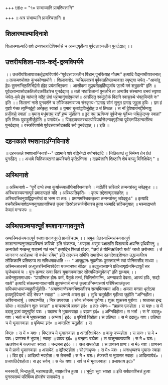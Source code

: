 +++
title = "१० सम्भाव्यानि प्रायश्चित्तानि"

+++
॥ अत्र संभाव्यानि प्रायश्चित्तानि ॥
## शिलास्थाल्यादिनाशे
शिलास्थाल्यादिनाशे द्रव्यवस्त्रादिविपर्यासे च अन्यद्गृहीत्वा पूर्वदत्ताञ्जलीन पुनर्दद्यात् ।।
## उत्तरीयशिला-पात्र-कर्तृ-द्रव्यविपर्यये
।। उत्तरीयशिलापात्रकर्तृद्रव्यविपर्यये-“पूर्वदत्ताञ्जलीन पिंडान् पुनरित्याह गौतमः" इत्यादि वैद्यनाथीयवचनात् ॥ तत्कमश्चोक्तः कुंभकोणप्रयोगे । शिलानाशेऽ. न्यच्छिलात्रयं पूर्ववत्प्रतिष्ठाप्यावाह्य स्पृष्ट्वा जपेत् -"आया॑तु दे॒वः सु॒मना॑भिरू॒तिभि॑र्य॒मो ह॑वे॒ह प्रय॑ताभिर॒क्ता । आसी॑दता सुप्र॒यते॑हब॒र्हिष्यूर्जा॑य जा॒त्यै मम॑ शत्रु॒हत्यै॑” इति ॥ पूर्वदत्तान्यासोदकतिलोदकपिंडांश्च पुनर्दद्यात् ॥ ततो नष्टशिलानां पुनर्लाभे ता अप्यत्रैव संस्थाप्य उभयं स्पृश्वा जपेत्-य॒मे इ॑व॒ यत॑माने॒ यदैतं॒ प्रंवा॑ भर॒न्मानु॑षादेव॒यन्तः॑॥ आसी॑दत॒ स्वमु॑लो॒कं विदा॑ने स्वास॒स्थे भ॑वत॒मिन्द॑वे नः" इति ।। शिलानां नाशे पुनदर्शने च लौकिकानावाज्य संस्कृत्य-“य॒माय॒ सोम॑ सुनुत य॒माय॒ जुहुता ह॒विः । य॒म ह॑ य॒ज्ञो ग॑च्छ त्य॒ग्निदू॑तो॒ अरं॑कृतः॒ स्वाहा॑ ॥ य॒माय॑ घृ॒तव॑द्धविर्जु॒होत॒ प्र च॑ तिष्ठत । स नो॑ दे॒वेष्वाय॑मद्दी॒र्घमायुः॒ प्रजी॒वसे॒ स्वाहा॑ ॥ य॒माय॒ मधु॑मत्तम॒ राज्ञे॑ ह॒व्यं जु॑होतन ॥ इ॒दं नम॒ ऋषिभ्यः॑ पूर्व॒जेभ्यः॒ पूर्वे॑भ्यः पथि॒कृद्भ्यः॒ स्वाहा॑” इति तिस्रः युवाहुतीर्जुहोति ॥ यमायेदं० ॥ पिंडद्रव्यचरुस्थाल्योविपर्यासेऽन्यद्गृहीत्वा पूर्वदत्तपिंडान्वलींश्च पुनर्दद्यात् ॥ वस्त्रविपर्यासे पूर्वदत्तवासोदकादि सर्व पुनर्दद्यात् ।। इति ॥
## दहनकाले श्मशानाऽग्निविनाशे
॥ दहनकाले श्मशानाग्निनाशे--" दह्यमाने शवे वह्निर्नष्टो वर्षाभवेद्यदि । चितिकाष्ठं तु निर्मथ्य तेन प्रेतं पुनर्दहेत् ।। अभावे चितिकाष्टानां प्रायश्चित्ते कृतेऽग्निना । दाहयेत्तानि शिष्टानि शेषं वाप्सु विनिक्षिपेत् ” ॥
## अस्थिनाशे
॥ अस्थिनाशे – “पूर्णे दग्धे तथा कुर्याज्ज्वालौघेनास्थिनाशने । नदीतीरे सरितारे तन्मन्त्रांस्तु जपेइबुधः ।। अस्थिसञ्चयनात्पूर्व प्रमादापहृतं यदि । अस्थिप्रतिकृति- । कृत्य तद्देशान्मृदमाहरेत् ॥ अस्थिवच्चिनुयाद्विद्वान्लोष्ठं वा भस्म वा ततः । प्रमाणमस्थिवत्कृत्वा तन्मन्त्रांस्तु जपेद्बुधः" ॥ इत्यादि वचनैरस्थिनाशेऽग्न्यनुगतप्रायश्चित्तं कृत्वा तिस्रोऽवसर्जनीयाश्च हुत्वा भस्मादि सञ्चिनुयात् ॥ भस्माद्यभावे केवलं मन्त्रजपः ॥
## अस्थिसञ्चयात्पूर्वं श्मशानाग्नावनुगते
अथास्थिसंचयनात्पूर्व श्मशानानावनुगते प्रायश्चित्तम् ।। अमुक प्रेतस्यास्थिसंचयनात्पूर्व श्मशानाम्न्यनुगतप्रायश्चित्तं करिष्ये' इति संकल्प्य, “अपहता असुरा रक्षाशसि पिशाचाये क्षयन्ति पृथिवीमनु ॥ अन्यत्रेतो गच्छन्तु यत्रास्यं गतं मनः" इत्यद्भि श्चितां प्रोक्ष्य, “अयं ते योनिऋत्वियो यतो' जातो अरोचथाः । तं जाननग्न आरोहाथा नो वर्धया रयिम्" इति तद्भस्म समिधि समारोप्य दहनदेशाद्दक्षिणतः उद्धत्यावीक्ष्य लौकिकानिं प्रतिष्ठाप्य ता समिधमादधाति --- " आजुह्वानः सुप्रतीकः पुरस्तादग्ने स्वां योनिमासीद साध्या । अस्मिन्त्सधस्थे अध्युत्तरस्मिन्विश्वेदेवा यजमानश्च सीदत ॥ उद्बुध्यस्वाग्ने प्रतिजागृह्येनमिन्टापूर्ते सर सृजेथामयं च । पुनः कृण्वर स्त्वा पितरं युवानमन्वातार सीत्त्वयितन्तुमेतम्” इति द्वाभ्याम् ।। अथैनमुपसमाधाय- “प्रायश्चित्त होमः कर्म, पैतृकं तन्त्रं, चित्तिर्नामाग्निः, अग्न्यादयो देवताः, आज्यं हविः, सद्यो यक्ष्ये" इत्यादि संकल्प्यान्वाधानावि झुक्संमार्ज नान्तं कृत्वाऽग्निमपसव्यं परिषिच्यालंकृत्य समिधमाधायाज्याहुतीर्जुहोति- "अयाश्चाग्नेस्यनभिशस्तीश्च सत्यमित्वमया असि। अयसा मनसा धृतोऽया हव्यमूहिपेयानो धेहि भेषज* स्वाहा" ॥ अग्नये अयस इदं । लुचि चतुर्ग्रहीत गृहीत्वा जुहोति “अग्निर्होता। अश्विनाध्वर्यु । त्वष्टाग्नीत् । मित्र उपवक्ता । सोमः सोमस्य पुरोगाः। शुकः शुक्रस्य पुरोगाः । श्रातास्त इन्द्र सोमाः। वातार्हवन शुतः स्वाहा” ॥ वाचस्पतये ब्रह्मण इदं० ॥ ततः स्वेण-- "ब्राह्मण एकहोता । स यज्ञः। स में ददातु प्र॒जां पशून्पुष्टिं यशः । यज्ञश्च मे भूयात्स्वाहा ॥ ब्रह्मण इदं० ॥ अग्निदिहोता। स भर्ता । स मे' ददातु० यशः। भर्ता च मे भूयात्स्वाहा । अग्नय | इदं० ॥ पृथिवी त्रिहोता। स प्रतिष्ठा । स मे ददातु० यशः। प्रतिष्ठा च मे भूयात्स्वाहा ॥ पृथिव्या इदं० ॥ अन्तरिक्षं चतुर्होता । स

विष्ठाः । स में ० यशः । विष्टाश्च मे भूयात्स्वाहा ॥ अन्तरिक्षायेद० ॥ वायुः पञ्चहोता । स प्राणः। स मे • यशः। प्राणश्च मे भूयात् | स्वाहा ॥ वायव इदं० ॥ चन्द्रमाः षढोता । स ऋतून्कल्पयाति । स मे ० यशः। ऋतव॑श्च मे कल्पन्ताः स्वाहा । चन्द्रमस इदं० ।। अन्न सप्तहोता । स प्राणस्य प्राणः। स मे० यशः। प्राणस्य च मे प्राणो भूयात्स्वाहा ॥ अन्नायेदं ॥ द्यौरष्टहोता। सोऽनाधृष्यः । स मे० यशः । अनाधृष्यश्च भूयासः स्वाहा ।। दिव इदं। आदित्यो नवहोता। स तेजस्वी। स मे • यशः। तेजस्वी च भूयासर स्वाहा ॥ आदित्यायेदं० । प्रजापतिर्दशहोता। स इद सर्वम् । स मे० यशः । सर्वं च मे भूयात्स्वाहा । प्रजापतय इदं०"

मनस्वती, मिन्दाहुती, महाव्याहृतीः, व्याहृतश्चि हुत्वा ।। भूर्भुवः सुवः स्वाहा ॥ इति सर्वप्रायश्चित्तं हुत्वा पुनरपसव्यं परिषिच्य होमशेष समापयेत् ॥
